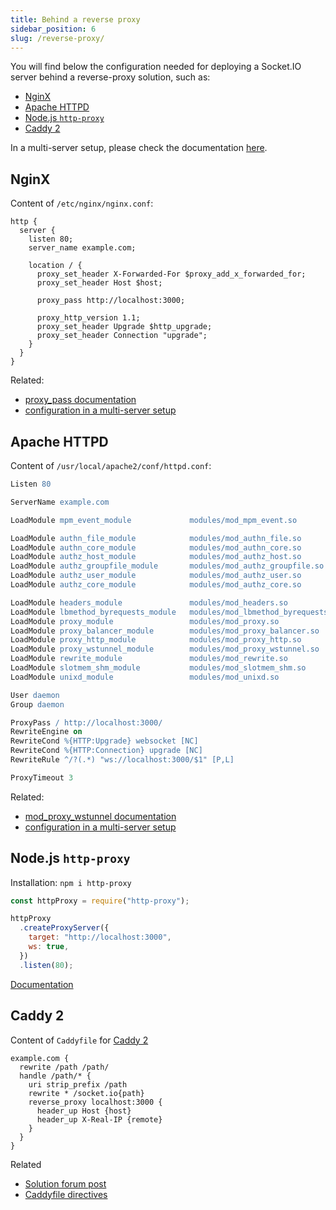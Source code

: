 ```yaml
---
title: Behind a reverse proxy
sidebar_position: 6
slug: /reverse-proxy/
---
```


You will find below the configuration needed for deploying a Socket.IO server behind a reverse-proxy solution, such as:

- [NginX](#nginx)
- [Apache HTTPD](#apache-httpd)
- [Node.js `http-proxy`](#nodejs-http-proxy)
- [Caddy 2](#caddy-2)

In a multi-server setup, please check the documentation [here](/docs/v3/using-multiple-nodes/).

## NginX

Content of `/etc/nginx/nginx.conf`:

```nginx
http {
  server {
    listen 80;
    server_name example.com;

    location / {
      proxy_set_header X-Forwarded-For $proxy_add_x_forwarded_for;
      proxy_set_header Host $host;

      proxy_pass http://localhost:3000;

      proxy_http_version 1.1;
      proxy_set_header Upgrade $http_upgrade;
      proxy_set_header Connection "upgrade";
    }
  }
}
```

Related:

- [proxy_pass documentation](http://nginx.org/en/docs/http/ngx_http_proxy_module.html#proxy_pass)
- [configuration in a multi-server setup](/docs/v3/using-multiple-nodes/#NginX-configuration)

## Apache HTTPD

Content of `/usr/local/apache2/conf/httpd.conf`:

```apache
Listen 80

ServerName example.com

LoadModule mpm_event_module             modules/mod_mpm_event.so

LoadModule authn_file_module            modules/mod_authn_file.so
LoadModule authn_core_module            modules/mod_authn_core.so
LoadModule authz_host_module            modules/mod_authz_host.so
LoadModule authz_groupfile_module       modules/mod_authz_groupfile.so
LoadModule authz_user_module            modules/mod_authz_user.so
LoadModule authz_core_module            modules/mod_authz_core.so

LoadModule headers_module               modules/mod_headers.so
LoadModule lbmethod_byrequests_module   modules/mod_lbmethod_byrequests.so
LoadModule proxy_module                 modules/mod_proxy.so
LoadModule proxy_balancer_module        modules/mod_proxy_balancer.so
LoadModule proxy_http_module            modules/mod_proxy_http.so
LoadModule proxy_wstunnel_module        modules/mod_proxy_wstunnel.so
LoadModule rewrite_module               modules/mod_rewrite.so
LoadModule slotmem_shm_module           modules/mod_slotmem_shm.so
LoadModule unixd_module                 modules/mod_unixd.so

User daemon
Group daemon

ProxyPass / http://localhost:3000/
RewriteEngine on
RewriteCond %{HTTP:Upgrade} websocket [NC]
RewriteCond %{HTTP:Connection} upgrade [NC]
RewriteRule ^/?(.*) "ws://localhost:3000/$1" [P,L]

ProxyTimeout 3
```

Related:

- [mod_proxy_wstunnel documentation](https://httpd.apache.org/docs/2.4/en/mod/mod_proxy_wstunnel.html)
- [configuration in a multi-server setup](/docs/v3/using-multiple-nodes/#Apache-HTTPD-configuration)

## Node.js `http-proxy`

Installation: `npm i http-proxy`

```js
const httpProxy = require("http-proxy");

httpProxy
  .createProxyServer({
    target: "http://localhost:3000",
    ws: true,
  })
  .listen(80);
```

[Documentation](https://github.com/http-party/node-http-proxy#readme)

## Caddy 2

Content of `Caddyfile` for [Caddy 2](https://caddyserver.com/v2)

```
example.com {
  rewrite /path /path/
  handle /path/* {
    uri strip_prefix /path
    rewrite * /socket.io{path}
    reverse_proxy localhost:3000 {
      header_up Host {host}
      header_up X-Real-IP {remote}
    }
  }
}
```

Related

- [Solution forum post](https://caddy.community/t/i-cant-get-socket-io-proxy-to-work-on-v2/8703/2)
- [Caddyfile directives](https://caddyserver.com/docs/caddyfile/directives)
